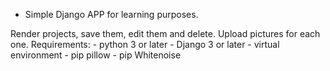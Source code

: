 - Simple Django APP for learning purposes.

Render projects, save them, edit them and delete. Upload pictures for each one.
Requirements:
    - python 3 or later
    - Django 3 or later
    - virtual environment
    - pip pillow
    - pip Whitenoise
